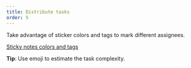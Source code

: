 ```yaml
---
title: Distribute tasks
order: 5
---
```


Take advantage of sticker colors and tags to mark different assignees.

[Sticky notes colors and tags](howTo:sticky-note-emojis-and-tags)

**Tip**: Use emoji to estimate the task complexity.

